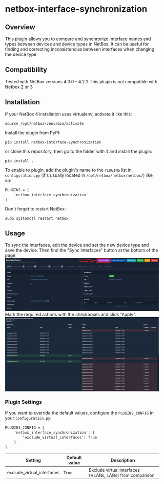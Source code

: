 # netbox-interface-synchronization
## Overview
This plugin allows you to compare and synchronize interface names and types between devices and device types in NetBox. It can be useful for finding and correcting inconsistencies between interfaces when changing the device type.
## Compatibility
Tested with NetBox versions 4.0.0 - 4.2.2  This plugin is not compatible with Netbox 2 or 3
## Installation
If your NetBox 4 installation uses virtualenv, activate it like this:
```
source /opt/netbox/venv/bin/activate
```
Install the plugin from PyPI:
```
pip install netbox-interface-synchronization
```
or clone this repository, then go to the folder with it and install the plugin:
```
pip install .
```
To enable to plugin, add the plugin's name to the `PLUGINS` list in `configuration.py` (it's usually located in `/opt/netbox/netbox/netbox/`) like so:
```
PLUGINS = [
    'netbox_interface_synchronization'
]
```
Don't forget to restart NetBox:
```
sudo systemctl restart netbox
```
## Usage
To sync the interfaces, edit the device and set the new device type and save the device. Then find the "Sync Interfaces" button at the bottom of the page:
![Device page](docs/images/1_device_page.png)
Mark the required actions with the checkboxes and click "Apply".
![Interface comparison](docs/images/2_interface_comparison.png)
### Plugin Settings
If you want to override the default values, configure the `PLUGINS_CONFIG` in your `configuration.py`:
```
PLUGINS_CONFIG = {
    'netbox_interface_synchronization': {
        'exclude_virtual_interfaces': True
    }
}
```
| Setting | Default value | Description |
| --- | --- | --- |
| exclude_virtual_interfaces | `True` | Exclude virtual interfaces (VLANs, LAGs) from comparison
